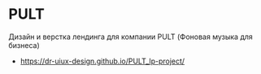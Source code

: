 # PULT

Дизайн и верстка лендинга для компании PULT (Фоновая музыка для бизнеса)

- https://dr-uiux-design.github.io/PULT_lp-project/
